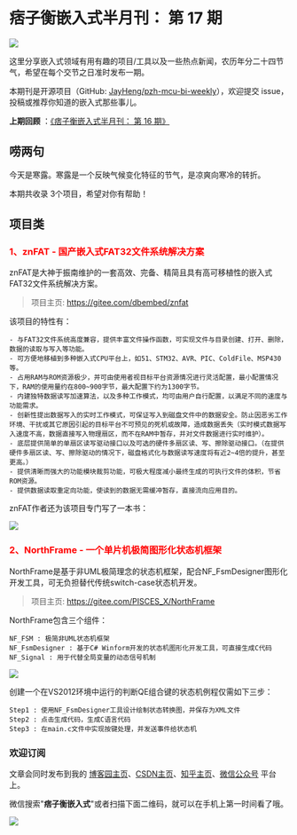 # 痞子衡嵌入式半月刊： 第 17 期

![](http://henjay724.com/image/cnblogs/pzh_mcu_bi_weekly.PNG)

这里分享嵌入式领域有用有趣的项目/工具以及一些热点新闻，农历年分二十四节气，希望在每个交节之日准时发布一期。

本期刊是开源项目（GitHub: [JayHeng/pzh-mcu-bi-weekly](https://github.com/JayHeng/pzh-mcu-bi-weekly)），欢迎提交 issue，投稿或推荐你知道的嵌入式那些事儿。

**上期回顾** ：[《痞子衡嵌入式半月刊： 第 16 期》](https://www.cnblogs.com/henjay724/p/13712975.html)

## 唠两句

今天是寒露。寒露是一个反映气候变化特征的节气，是凉爽向寒冷的转折。

本期共收录 3个项目，希望对你有帮助！

## 项目类

### <font color="red">1、znFAT - 国产嵌入式FAT32文件系统解决方案</font>

znFAT是大神于振南维护的一套高效、完备、精简且具有高可移植性的嵌入式FAT32文件系统解决方案。

> 项目主页: https://gitee.com/dbembed/znfat 

该项目的特性有：

```text
- 与FAT32文件系统高度兼容，提供丰富文件操作函数，可实现文件与目录创建、打开、删除，数据的读取与写入等功能。
- 可方便地移植到多种嵌入式CPU平台上，如51、STM32、AVR、PIC、ColdFile、MSP430等。
- 占用RAM与ROM资源极少，并可由使用者视目标平台资源情况进行灵活配置，最小配置情况下，RAM的使用量约在800~900字节，最大配置下约为1300字节。
- 内建独特数据读写加速算法，以及多种工作模式，均可由用户自行配置，以满足不同的速度与功能需求。
- 创新性提出数据写入的实时工作模式，可保证写入到磁盘文件中的数据安全。防止因恶劣工作环境、干扰或其它原因引起的目标平台不可预见的死机或故障，造成数据丢失（实时模式数据写入速度不高，数据直接写入物理扇区，而不在RAM中暂存，并对文件数据进行实时维护）。
- 底层提供简单的单扇区读写驱动接口以及可选的硬件多扇区读、写、擦除驱动接口。（在提供硬件多扇区读、写、擦除驱动的情况下，磁盘格式化与数据读写速度将有近2~4倍的提升，甚至更高。）
- 提供清晰而强大的功能模块裁剪功能，可极大程度减小最终生成的可执行文件的体积，节省ROM资源。
- 提供数据读取重定向功能，使读到的数据无需缓冲暂存，直接流向应用目的。
```

znFAT作者还为该项目专门写了一本书：

![](http://henjay724.com/image/biweekly/znFAT_book.PNG)

### <font color="red">2、NorthFrame - 一个单片机极简图形化状态机框架</font>

NorthFrame是基于非UML极简理念的状态机框架，配合NF_FsmDesigner图形化开发工具，可无负担替代传统switch-case状态机开发。

> 项目主页: https://gitee.com/PISCES_X/NorthFrame 

NorthFrame包含三个组件：

```text
NF_FSM : 极简非UML状态机框架
NF_FsmDesigner : 基于C# Winform开发的状态机图形化开发工具，可直接生成C代码
NF_Signal : 用于代替全局变量的动态信号机制
```

![](http://henjay724.com/image/biweekly/NorthFrame.PNG)

创建一个在VS2012环境中运行的判断QE组合键的状态机例程仅需如下三步：

```text
Step1 : 使用NF_FsmDesigner工具设计绘制状态转换图，并保存为XML文件
Step2 : 点击生成代码，生成C语言代码
Step3 : 在main.c文件中实现按键处理，并发送事件给状态机
```

### 欢迎订阅

文章会同时发布到我的 [博客园主页](https://www.cnblogs.com/henjay724/)、[CSDN主页](https://blog.csdn.net/henjay724)、[知乎主页](https://www.zhihu.com/people/henjay724)、[微信公众号](http://weixin.sogou.com/weixin?type=1&query=痞子衡嵌入式) 平台上。

微信搜索"__痞子衡嵌入式__"或者扫描下面二维码，就可以在手机上第一时间看了哦。

![](http://henjay724.com/image/github/pzhMcu_qrcode_258x258.jpg)


